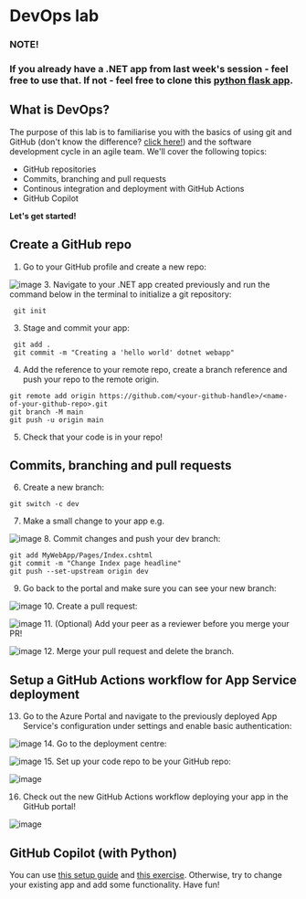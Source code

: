 # DevOps lab
### **NOTE!** 
### If you already have a .NET app from last week's session - feel free to use that. If not - feel free to clone this [python flask app](https://github.com/Azure-Samples/msdocs-python-flask-webapp-quickstart).
## What is DevOps?
The purpose of this lab is to familiarise you with the basics of using git and GitHub (don't know the difference? [click here!](https://www.geeksforgeeks.org/difference-between-git-and-github/)) and the software development cycle in an agile team. 
We'll cover the following topics:
- GitHub repositories
- Commits, branching and pull requests
- Continous integration and deployment with GitHub Actions
- GitHub Copilot

**Let's get started!**
## Create a GitHub repo
1. Go to your GitHub profile and create a new repo:
   
![image](https://github.com/tectonia/AppDevLearning/assets/61530975/30241db8-c067-4578-b059-df8a1b5a1fcb)
3. Navigate to your .NET app created previously and run the command below in the terminal to initialize a git repository:
```
 git init 
 ```
3. Stage and commit your app:
```
 git add .
 git commit -m "Creating a 'hello world' dotnet webapp"
 ```
4. Add the reference to your remote repo, create a branch reference and push your repo to the remote origin.
```
git remote add origin https://github.com/<your-github-handle>/<name-of-your-github-repo>.git
git branch -M main
git push -u origin main
 ```
5. Check that your code is in your repo!
## Commits, branching and pull requests
6. Create a new branch:
```
git switch -c dev
 ```
7. Make a small change to your app e.g.
   
![image](https://github.com/tectonia/AppDevLearning/assets/61530975/81955d54-c20c-483b-abd6-632bca7b0494)
8. Commit changes and push your dev branch:
```
git add MyWebApp/Pages/Index.cshtml
git commit -m "Change Index page headline"
git push --set-upstream origin dev
 ```
9. Go back to the portal and make sure you can see your new branch:

![image](https://github.com/tectonia/AppDevLearning/assets/61530975/89e6543c-9c7f-4005-b03c-0657259ebd9e)
10. Create a pull request:

![image](https://github.com/tectonia/AppDevLearning/assets/61530975/64d585cc-0a13-44b9-ad4b-cbea34c8a8a4)
11. (Optional) Add your peer as a reviewer before you merge your PR!

![image](https://github.com/tectonia/AppDevLearning/assets/61530975/c8d05bb1-cbe1-4828-b8e0-b7af0955f0af)
12. Merge your pull request and delete the branch. 

## Setup a GitHub Actions workflow for App Service deployment
13. Go to the Azure Portal and navigate to the previously deployed App Service's configuration under settings and enable basic authentication:

![image](https://github.com/tectonia/AppDevLearning/assets/61530975/00a9f8a7-754f-400a-b57e-21a5fd0a851d)
14. Go to the deployment centre:

![image](https://github.com/tectonia/AppDevLearning/assets/61530975/37d5e408-7586-4a78-8129-608d28e4e589)
15. Set up your code repo to be your GitHub repo:

![image](https://github.com/tectonia/AppDevLearning/assets/61530975/29914a8a-2397-4877-a349-1414d6d01588)

16. Check out the new GitHub Actions workflow deploying your app in the GitHub portal!

![image](https://github.com/tectonia/AppDevLearning/assets/61530975/9a9869b0-fdec-4b74-ae30-46de8ed91672)


## GitHub Copilot (with Python)
You can use [this setup guide](https://learn.microsoft.com/en-us/training/modules/introduction-copilot-python/3-exercise-setup) and [this exercise](https://learn.microsoft.com/en-us/training/modules/introduction-copilot-python/5-exercise-python-web-api). Otherwise, try to change your existing app and add some functionality. Have fun!
